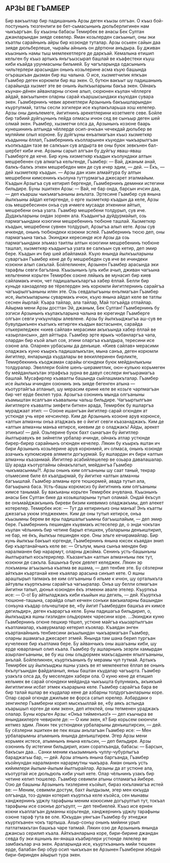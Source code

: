 ## АРЗЫ ВЕ ГЪАМБЕР

Бир вакъытлар бир падишанынъ Арзы деген къызы олгъан. О къыз бой-постунынъ тюзгенлиги ве бет-сымасынынъ дюльберлигинен нам чыкъаргъан. Бу къызны бабасы Темирбек ве анасы Бек Султан джанларындан зияде севелер. Яман козьлерден сакъынып, оны эки къатлы сарайнынъ айры бир козюнде туталар.
Арзы оськен сайын даа зияде дюльберлеше, чырайы айнынъ он дёртюни анъдыра. Бу дживан къызнынъ намы тыш мемлекетлерге де даркъай. Кемалына етишип кельген бу къыз артыкъ янъгъызсырап башлай ве къафестеки къуш киби къайда урунмасыны бильмей. Бу чагъларында одасынынъ чильтерлери арасындан онынъ козьлерине асма къую башында огърашкъан дызман бир яш чалына. О исе, хызметчилик япкъан Гъамбер деген корюмли бир яш экен. О, бутюн вакъыт шу падишанынъ сарайында хызмет эте ве онынъ йылкъыларыны бакъа экен. Ойнакъ къунан-дёнен айванларны огюне алып, сюрюнен къулан чёллерге айдай, вакъытынен оларны сарай къаршысындаки къуюдан сувара экен.
Гьамбернинъ чевик арекетлери Арзынынъ бакъышларындан къуртулмай, татлы сесли эзгилери исе къулакъларьша хош келелер. Арзы оны динълемеге, йигитнинъ арекетлерини козетмеге севе. Бойле бир табиий дуйгьунынъ пейда олмасы ичюн сед ве сынъыр деген шей олмай экен. Рьамбер, хызметчи олса да, Арзынынъ козюне баарь кунешининъ алтында чёллерде осип-ачкъан чечекдай дюльбер ве муляйим олып корюне. Бу дуйгъуны енъалмагъан къыз хызметкяр къадынны ёллап, Гьамбернинъ къолларынен къуюдан чыкъарылгъан къопкъадан тазе ве салкъын сув алдырта ве оны буюк зевкънен бал-шербет киби иче.
Арзыны сарып алгъан бу дуйгъу яваш-яваш Гъамберге де кече. Бир кунь хизметкяр къадын къолундаки алтын мешребенен сув алмагъа кельгенде, Гъамбер:
— Вай, джаным анай, балкъ-балкъ эткен мешребеден мен де сув ичер эдим, — дей.
— Ёкъ, — дей хызметкяр къадын. — Арзы дан изин алмайтура бу алтын мешребени кимсенинъ къолуна туттурмагъа джесарет эталмайым.
Къадын Арзыгъа сув кетирип бергенде, Гьамбернинъ деминки истегини бильдире. Буны эшиткен Арзы:
— Вай, не бар онда, барсын ичсин даа, — деп къаршы чыкъмагъаныны анълата.
Эртесине Гъамбер сув янына йылкъыны айдап кетиргенде, о ерге хызметкяр къадын да келе, Арзы озь мешребесинен онъа сув ичмеге мусааде эткенини айтып, мешребени онъа узата. Гъамбер мешребени толдурып, сув иче. Дудакъларыны ондан зорнен ала. Къадынгъа дуйдурмайып, озь пармагъындаки юзюгини мешребенинъ тюбюне ташлай. Хызметкяр къадын, мешребени сувнен толдурып, Арзыгъа алып кете. Арзы сув ичкенде, онынъ тюбюндеки юзюкни эслей. Гъамбернинъ тюсю деп, оны пармагъына такъа.
Экинджи кересинде исе Арзы да озь пармагъындаки эльмаз таитлы алтын юзюгини мешребенинъ тюбюне ташлап, хызметкяр къадынгъа узата ве салкъын сув кетир, деп эмир бере. Къадын ич бир шей абайламай. Къую янында йылкъыларыны суваргъан Гъамбер кене де бу мешребеден сув иче ве ичиндеки юзюкни алып сакълай. Бойлеликнен, Арзынен Гъамбер арасында эки тарафлы севги багълана.
Къызынынъ іуль киби ачып, дживан чагъына кельгенини корьген Темирбек озюне ляйыкъ ве мунасип бир киев сайламакъ ичюн, чет падишалыкъларгъа хабер ёллай. Белли бир куньде ханзаделер ве тёрелерден энъ корюмли йигитлернинъ сарайгъа чагъырылгъаныны илян эте.
Озь севдалыгъыны енълмагъан Гъамбер исе, йылкъыларыны сувармакъ ичюн, къую янына айдап келе ве татлы сеснен йырлай:
Къара тайлар, ала тайлар,
Май тогъайда отлайлар.
Айырма мени Арзы досттан Эй, джаным, Бек Султан!
Гъамбернинъ бу эзгиси Арзынынъ къулакъларына чалына ве юрегинде Гъамберге олгъан севги учкъунлары алевлене.
Арзы бу йылкъыджыгъа аш-сув ве бувулдыкънен къатыкъ кетирген къадын вастасынен, сарайда отькериледжек «киев сайлав» мерасими акъкъында хабер ёллай ве «азырлансын», деп айттыра.
Гъамбер эрте ярыкъ чобанларгъа чапа, олардан бир къой алып соя, этини оларгъа къалдыра, тересини исе озюне ала. Оларнен урбасыны да денъише.
«Киев сайлав» мерасими оладжакъ куню къыркъ падишалыкътан, мына санъа, деген корюмли йигитлер, янларында къудалары ве векиллеринен бирликте, Темирбекнинъ къоджаман сарайы огюндеки буюк мейданлыкъны толдуралар. Эвеллери бойле шенъ-шераметлик, оюн-кулькю корьмеген бу мейданлыкътан этрафкъа зурна ве давул сеслери янгъырамагъа башлай.
Мусафирлер къавалты башында сыйлашмакъталар. Гъамбер исе йылкъы ичинден озюнинъ энъ зияде бегенген атына — къотуртайгъа атланып, шу мерасим ерине келе ве козьге чарпмагъан бир чет ерде беклеп тура. Арзыгъа озюнинъ мында олгъаныны къамыштан ясалгъан къавалыны чальш бильдире.
Чагъыртылгъан йигитлерге къавалты зияфети биткен арада, Темирбек бу яшларгъа мураджаат этип: — Озюне ишангъан йигитлер сарай огюнден ат устюнде учь кере кечсинлер. Ким де Арзынынъ козюне арув корюнсе, «алтын алма»ны онъа атаджакъ ве о йигит севги къазанаджакъ. Ким де «алтын алма»ны манъа кетирсе, киевим де о оладжакъ! Айды, арекет этинъиз! — дей.
Озьлерине буюк бахт сынагъан бу йигитлер йылтыравукъ ве зийнетли урбалар ичинде, ойнакъ атлар устюнде бирер-бирер сарайнынъ огюнден кечелер. Лякин бу къыркъ яштан ич бири Арзынынъ козьлерине арув корюнмей, ич олмаса, онынъ юзюнде азачыкъ кулюмсирев алямети догъурмай. Бу яшлардан ич бири «алтын алма»ны къазанмай. Йигитлер асабийлешелер ве озьара давалашалар.
Шу арада къотуртайны ойнакълатып, мейдангъа Гъамбер чыкъмасынмы?!. Арзы онынъ ким олгъаныны шу саат таный, текрар отьмесине биле ёл къалдырмай, бу йигитке «алтын алма»ны багъышлай. Гъамбер алманы ерге тюшюрмей, авада тутып ала, багъырына баса. Усть-башы корюмсиз бу йигитнинъ ким олгъаныны кимсе танымай.
Бу вакъианы корьген Темирбек ачувлана. Къызнынъ анасы Бек Султан бике да козьяшларыны тутып оламай. Ондай ёкъсул ве онъмайджакънынъ биреви бизим киевимиз оладжакъмы, деп алекет котерелер. Темирбек исе:
— Тут да кетиринъиз оны манъа! Энъ къатты джезагьа укюм этеджекмен. Ким де оны тутып кетирсе, онъа къызымны берем ве яры падишалыгъымны багъышлайым, — деп эмир бере.
Гъамбернинъ пешинден къувмакъ истеселер де, о энди чокътан къулан чёльнинъ бир четине барып етишкен, убаларыны денъиштирип, не бар, не ёкъ, йылкъы пешинден юре. Оны эльге кечирамайлар.
Бир кунь йылкъы бакъып юргенде, Гъамбернинъ янына юксек къаядан энип бир къартанайчыкъ келе ве:
— Огълум, мына сынъа менден бир наралманен бир нарармут, оларны джойма. Сенинъ усть-башынъны йылтыратып косьтерирлер. Къазангъан «алтын алма»нъны пек тут, юзюкни де сакъла. Башынъа буюк девлет келеджек. Лякин эр локъманы агъызынъа къапма ве ашама, — деп тенбие эте.
Бу сёзлерни айткъан къартанай кене къаялар арасына синъип кете. О яшны араштырып тапмакъ ве ким олгъаныны б ильме к ичюн, шу орталыкъта айтувлы къурткъаны сарайгъа чагьыралар. Онъа шу белли олмагъан йигитни тапып, дюнья юзюнден ёкъ этмекни авале этелер. Къурткъа исе:
— О-о! Бу айтыладжакъ киби къыйын иш дегиль, — дей.
Къурткъа тюшюне-ташына, сарайда олып кечкен сонъки вакъиаларны башындан сонъуна къадар ольчештире ве, «бу йигит Гъамберден башкъа ич кимсе дегильдир», деген къараргъа келе. Буны падишагьа бильдирип, о, йылкъыджа яшны гизлиден ольдюрмек чаресини коре. ...Экинджи куню Гьамбернинъ огюне пешкир тёшеп, устюне майгъа къызартылгъан къатламалар, къавурмалар кетерип къоялар.
Къаядан энген къартанайнынъ тенбиесини акъылындан чыкъармагъан Гъамбер, оларны ашамагьа джесарет этмей. Янында там шана берип тургъан кучелекке бир къатлама бере. Бу айванчыкъ оны ашагьаны киби, шу ерде юварланып олип къала. Гъамбер бу ашларнынъ зеэрли хамырдан азырлангьаныны, ве бу иш оны ольдюрмек макъсадынен япылгъаныны, анълай.
Бойлеликнен, къурткъанынъ бу мерамы чул тутмай.
Артыкъ Темирбек шу йылкъыджы яшны узакъ ве ят мемлекетке ёллап ве онынъ ёкълугъындан файдаланып, янъы баштан къудалар чагъырта.
Гъамбер узакъта олса да, бу меселеден хабери ола. О куню кене де етишип кельмек ве сарай огюндеки мейданда чыкъышта булунмакъ, акъикъий йигитлигини исбат этмек къарарына келе.
Гъамбер сарайгъа бара ве бир талай яшлар ве къудалар кене де азбарны толдургъанларыны коре. Олар сарай огюнде джильве ве форса сатып юрелер.
Азбардаки о зенгинлер Гъамберни корип мыскъыллай ве, «бу аякъ астында къарышып юрген де ким экен», деп итеклей, оны тепменен ураджакъ олалар. Буны корьген Арзы: «Онъа тийменъиз!» — деп къычыра ве янындакилерге чевириле де:
— О ким экен, я? Бир корьсем окюнчли кетмез эдим. Лякин тек устюндеки урбаларыны денъиштирсин, — дей.
Бу сёзлерни эшиткен ве пек яхшы анълагъан Гъамбер исе:
— Мен урбаларымны атымнынъ янында денъиштирем. Эгер Арзы мени корьмек истесе, атымнынъ янына кельсин, — деп бильдире. Арзы озюнинъ бу истегини бильдирип, изин сораткъанда, бабасы:
— Барсын, бакъсын даа... Санки меним къызымнынъ чуллу-чубурлыгъа бараджагьы бар, — дей.
Арзы атнынъ янына баргъанда, Гъамбер къойнундан наралманен нарармутны чыкъара. Аман онынъ усть кийимлери йылым-йылым йылтырайлар. Арзыны да ат устюне ала, къотуртай исе дюльдюль киби учып кете. Олар чёльнинъ узакъ бир четине келип тюшелер. Гъамбер севимли атыны отламагъа йибере. Озю де башыны Арзынынъ тизлерине къойып, бираз юкъламагъа истей ве:
— Меним, севимли достум, бахт йылдызым, эгер мен юкъуда олгъанда, тоз-думан котерип къурткъа келе къойса, сен мынавы ханджернинъ уджлу тарафыны меним кокюсиме догърултып тут, токъал тарафыны исе озюнъе догърулт, — деп тенбиелей.
Къыз исе ернен кокни къаплагъан думанны корьгенде, ханджернинъ уджлу тарафыны озюне тараф тута ве оле.
Юкъудан уянгъан Гъамбер бу этнеджи къурткъанен чокъ тартыша. Ахыр-сонъу онынъ мийини урып патлатмакътан башкъа чаре тапмай. Лякин озю де Арзынынъ янында джансыз серилип къала.
Айткъанларына коре, бири-бирине джандан севда бу эки яшнынъ ян-янаша къабирлери устюнде лялелер ве замбакълар ача экен. Араларында исе, къурткъанынъ мийи тюшкен ерде, балабан бир обур осип чыкъкъан ве Арзынен Гъамберни эбедий бири-биринден айырып тура экен. 
